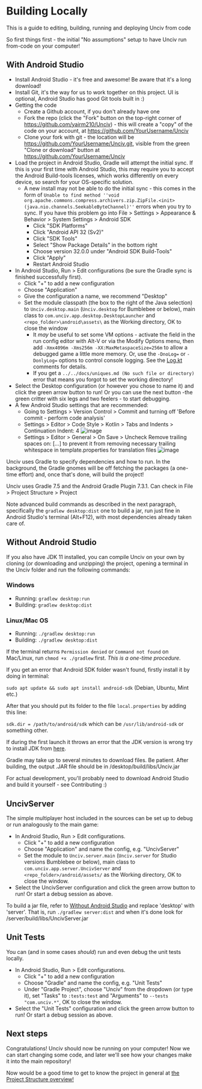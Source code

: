 # Building Locally

This is a guide to editing, building, running and deploying Unciv from code

So first things first - the initial "No assumptions" setup to have Unciv run from-code on your computer!

## With Android Studio

-   Install Android Studio - it's free and awesome! Be aware that it's a long download!
-   Install Git, it's the way for us to work together on this project. UI is optional, Android Studio has good Git tools built in :)
-   Getting the code
    -   Create a Github account, if you don't already have one
    -   Fork the repo (click the "Fork" button on the top-right corner of https://github.com/yairm210/Unciv) - this will create a "copy" of the code on your account, at https://github.com/YourUsername/Unciv
    -   Clone your fork with git - the location will be https://github.com/YourUsername/Unciv.git, visible from the green "Clone or download" button at https://github.com/YourUsername/Unciv
-   Load the project in Android Studio, Gradle will attempt the initial sync. If this is your first time with Android Studio, this may require you to accept the Android Build-tools licenses, which works differently on every device, so search for your OS-specific solution.
    -   A new install may not be able to do the initial sync - this comes in the form of `Unable to find method ''void org.apache.commons.compress.archivers.zip.ZipFile.<init>(java.nio.channels.SeekableByteChannel)''` errors when you try to sync. If you have this problem go into File > Settings > Appearance & Behavior > System Settings > Android SDK
        -   Click "SDK Platforms"
        -   Click "Android API 32 (Sv2)"
        -   Click "SDK Tools"
        -   Select "Show Package Details" in the bottom right
        -   Choose version 32.0.0 under "Android SDK Build-Tools"
        -   Click "Apply"
        -   Restart Android Studio
-   In Android Studio, Run > Edit configurations (be sure the Gradle sync is finished successfully first).
    -   Click "+" to add a new configuration
    -   Choose "Application"
    -   Give the configuration a name, we recommend "Desktop"
    -   Set the module classpath (the box to the right of the Java selection) to `Unciv.desktop.main` (`Unciv.desktop` for Bumblebee or below), main class to `com.unciv.app.desktop.DesktopLauncher` and `<repo_folder>\android\assets\` as the Working directory, OK to close the window
        -   It _may_ be useful to set some VM options - activate the field in the run config editor with Alt-V or via the Modify Options menu, then add `-Xmx4096m -Xms256m -XX:MaxMetaspaceSize=256m` to allow a debugged game a little more memory. Or, use the `-DnoLog=` or `-DonlyLog=` options to control console logging. See the [Log.kt](https://github.com/yairm210/Unciv/blob/master/core/src/com/unciv/utils/Log.kt) comments for details.
        -   If you get a `../../docs/uniques.md (No such file or directory)` error that means you forgot to set the working directory!
-   Select the Desktop configuration (or however you chose to name it) and click the green arrow button to run! Or you can use the next button -the green critter with six legs and two feelers - to start debugging.
-   A few Android Studio settings that are recommended:
    -   Going to Settings > Version Control > Commit and turning off 'Before commit - perform code analysis'
    -   Settings > Editor > Code Style > Kotlin > Tabs and Indents > Continuation Indent: 4
    ![image](https://user-images.githubusercontent.com/44038014/169315352-9ba0c4cf-307c-44d1-b3bc-2a58752c6854.png)
    -   Settings > Editor > General > On Save > Uncheck Remove trailing spaces on: [...] to prevent it from removing necessary trailing whitespace in template.properties for translation files
    ![image](https://user-images.githubusercontent.com/44038014/169316243-07e36b8e-4c9e-44c4-941c-47e634c68b4c.png)

Unciv uses Gradle to specify dependencies and how to run. In the background, the Gradle gnomes will be off fetching the packages (a one-time effort) and, once that's done, will build the project!

Unciv uses Gradle 7.5 and the Android Gradle Plugin 7.3.1. Can check in File > Project Structure > Project

Note advanced build commands as described in the next paragraph, specifically the `gradlew desktop:dist` one to build a jar, run just fine in Android Studio's terminal (Alt+F12), with most dependencies already taken care of.

## Without Android Studio

If you also have JDK 11 installed, you can compile Unciv on your own by cloning (or downloading and unzipping) the project, opening a terminal in the Unciv folder and run the following commands:

### Windows

-   Running: `gradlew desktop:run`
-   Building: `gradlew desktop:dist`

### Linux/Mac OS

-   Running: `./gradlew desktop:run`
-   Building: `./gradlew desktop:dist`

If the terminal returns `Permission denied` or `Command not found` on Mac/Linux, run `chmod +x ./gradlew` first. *This is a one-time procedure.*

If you get an error that Android SDK folder wasn't found, firstly install it by doing in terminal:

`sudo apt update && sudo apt install android-sdk` (Debian, Ubuntu, Mint etc.)

After that you should put its folder to the file `local.properties` by adding this line:

`sdk.dir = /path/to/android/sdk` which can be `/usr/lib/android-sdk` or something other.

If during the first launch it throws an error that the JDK version is wrong try to install JDK from [here](https://adoptium.net/temurin/releases/).

Gradle may take up to several minutes to download files. Be patient.
After building, the output .JAR file should be in /desktop/build/libs/Unciv.jar

For actual development, you'll probably need to download Android Studio and build it yourself - see Contributing :)

## UncivServer

The simple multiplayer host included in the sources can be set up to debug or run analogously to the main game:
-   In Android Studio, Run > Edit configurations.
    -   Click "+" to add a new configuration
    -   Choose "Application" and name the config, e.g. "UncivServer"
    -   Set the module to `Unciv.server.main` (`Unciv.server` for Studio versions Bumblebee or below), main class to `com.unciv.app.server.UncivServer` and `<repo_folder>/android/assets/` as the Working directory, OK to close the window.
-   Select the UncivServer configuration and click the green arrow button to run! Or start a debug session as above.

To build a jar file, refer to [Without Android Studio](#Without-Android-Studio) and replace 'desktop' with 'server'. That is, run `./gradlew server:dist` and when it's done look for /server/build/libs/UncivServer.jar

## Unit Tests

You can (and in some cases _should_) run and even debug the unit tests locally.
-   In Android Studio, Run > Edit configurations.
    -   Click "+" to add a new configuration
    -   Choose "Gradle" and name the config, e.g. "Unit Tests"
    -   Under "Gradle Project", choose "Unciv" from the dropdown (or type it), set "Tasks" to `:tests:test` and "Arguments" to `--tests "com.unciv.*"`, OK to close the window.
-   Select the "Unit Tests" configuration and click the green arrow button to run! Or start a debug session as above.

## Next steps

Congratulations! Unciv should now be running on your computer! Now we can start changing some code, and later we'll see how your changes make it into the main repository!

Now would be a good time to get to know the project in general at [the Project Structure overview!](Project-structure-and-major-classes.md)
